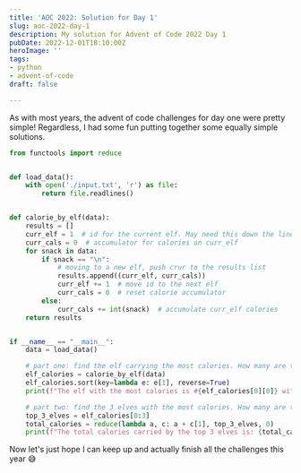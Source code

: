 ```yaml
---
title: 'AOC 2022: Solution for Day 1'
slug: aoc-2022-day-1
description: My solution for Advent of Code 2022 Day 1
pubDate: 2022-12-01T18:10:00Z
heroImage: ''
tags:
- python
- advent-of-code
draft: false

---
```

As with most years, the advent of code challenges for day one were pretty simple! Regardless, I had some fun putting together some equally simple solutions.

```python
from functools import reduce


def load_data():
    with open('./input.txt', 'r') as file:
        return file.readlines()


def calorie_by_elf(data):
    results = []
    curr_elf = 1  # id for the current elf. May need this down the line
    curr_cals = 0  # accumulator for calories on curr_elf
    for snack in data:
        if snack == "\n":
            # moving to a new elf, push crur to the results list
            results.append((curr_elf, curr_cals))
            curr_elf += 1  # move id to the next elf
            curr_cals = 0  # reset calorie accumulator
        else:
            curr_cals += int(snack)  # accumulate curr_elf calories
    return results


if __name__ == "__main__":
    data = load_data()

    # part one: find the elf carrying the most calories. How many are they carrying?
    elf_calories = calorie_by_elf(data)
    elf_calories.sort(key=lambda e: e[1], reverse=True)
    print(f"The elf with the most calories is #{elf_calories[0][0]} with {elf_calories[0][1]} calories")

    # part two: find the 3 elves with the most calories. How many are there in total?
    top_3_elves = elf_calories[0:3]
    total_calories = reduce(lambda a, c: a + c[1], top_3_elves, 0)
    print(f"The total calories carried by the top 3 elves is: {total_calories}")
```

Now let's just hope I can keep up and actually finish all the challenges this year 😅
